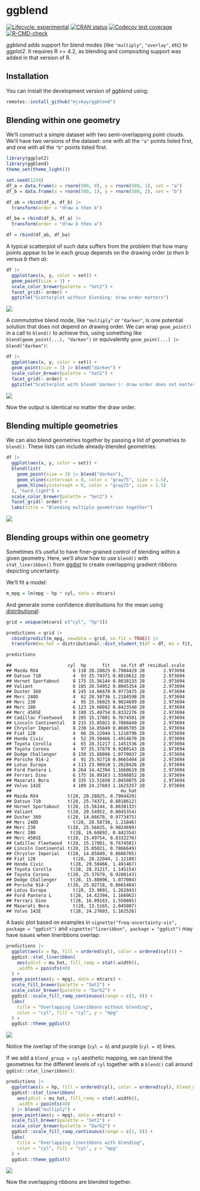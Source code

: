 
# ggblend

<!-- badges: start -->

[![Lifecycle:
experimental](https://img.shields.io/badge/lifecycle-experimental-orange.svg)](https://lifecycle.r-lib.org/articles/stages.html#experimental)
[![CRAN
status](https://www.r-pkg.org/badges/version/ggblend)](https://CRAN.R-project.org/package=ggblend)
[![Codecov test
coverage](https://codecov.io/gh/mjskay/ggblend/branch/main/graph/badge.svg)](https://app.codecov.io/gh/mjskay/ggblend?branch=main)
[![R-CMD-check](https://github.com/mjskay/ggblend/workflows/R-CMD-check/badge.svg)](https://github.com/mjskay/ggblend/actions)
<!-- badges: end -->

*ggblend* adds support for blend modes (like `"multiply"`, `"overlay"`,
etc) to *ggplot2*. It requires R \>= 4.2, as blending and compositing
support was added in that version of R.

## Installation

You can install the development version of *ggblend* using:

``` r
remotes::install_github("mjskay/ggblend")
```

## Blending within one geometry

We’ll construct a simple dataset with two semi-overlapping point clouds.
We’ll have two versions of the dataset: one with all the `"a"` points
listed first, and one with all the `"b"` points listed first.

``` r
library(ggplot2)
library(ggblend)
theme_set(theme_light())

set.seed(1234)
df_a = data.frame(x = rnorm(500, 0), y = rnorm(500, 1), set = "a")
df_b = data.frame(x = rnorm(500, 1), y = rnorm(500, 2), set = "b")

df_ab = rbind(df_a, df_b) |>
  transform(order = "draw a then b")

df_ba = rbind(df_b, df_a) |>
  transform(order = "draw b then a")

df = rbind(df_ab, df_ba)
```

A typical scatterplot of such data suffers from the problem that how
many points appear to be in each group depends on the drawing order (*a
then b* versus *b then a*):

``` r
df |>
  ggplot(aes(x, y, color = set)) +
  geom_point(size = 3) +
  scale_color_brewer(palette = "Set2") +
  facet_grid(~ order) +
  ggtitle("Scatterplot without blending: draw order matters")
```

![](man/figures/README-scatter_noblend-1.png)<!-- -->

A *commutative* blend mode, like `"multiply"` or `"darken"`, is one
potential solution that does not depend on drawing order. We can wrap
`geom_point()` in a call to `blend()` to achieve this, using something
like `blend(geom_point(...), "darken")` or equivalently
`geom_point(...) |> blend("darken")`:

``` r
df |>
  ggplot(aes(x, y, color = set)) +
  geom_point(size = 3) |> blend("darken") +
  scale_color_brewer(palette = "Set2") +
  facet_grid(~ order) +
  ggtitle("Scatterplot with blend('darken'): draw order does not matter")
```

![](man/figures/README-scatter_blend-1.png)<!-- -->

Now the output is identical no matter the draw order.

## Blending multiple geometries

We can also blend geometries together by passing a list of geometries to
`blend()`. These lists can include already-blended geometries:

``` r
df |>
  ggplot(aes(x, y, color = set)) +
  blend(list(
    geom_point(size = 3) |> blend("darken"),
    geom_vline(xintercept = 0, color = "gray75", size = 1.5),
    geom_hline(yintercept = 0, color = "gray75", size = 1.5)
  ), "hard.light") +
  scale_color_brewer(palette = "Set2") +
  facet_grid(~ order) +
  labs(title = "Blending multiple geometries together")
```

![](man/figures/README-scatter_blend_geom-1.png)<!-- -->

## Blending groups within one geometry

Sometimes it’s useful to have finer-grained control of blending within a
given geometry. Here, we’ll show how to use `blend()` with
`stat_lineribbon()` from [ggdist](https://mjskay.github.io/ggdist/) to
create overlapping gradient ribbons depicting uncertainty.

We’ll fit a model:

``` r
m_mpg = lm(mpg ~ hp * cyl, data = mtcars)
```

And generate some confidence distributions for the mean using
[distributional](https://pkg.mitchelloharawild.com/distributional/):

``` r
grid = unique(mtcars[ c("cyl", "hp")])

predictions = grid |>
  cbind(predict(m_mpg, newdata = grid, se.fit = TRUE)) |>
  transform(mu_hat = distributional::dist_student_t(df = df, mu = fit, sigma = se.fit))

predictions
```

    ##                     cyl  hp      fit    se.fit df residual.scale
    ## Mazda RX4             6 110 20.28825 0.7984429 28       2.973694
    ## Datsun 710            4  93 25.74371 0.8818612 28       2.973694
    ## Hornet Sportabout     8 175 15.56144 0.8638133 28       2.973694
    ## Valiant               6 105 20.54952 0.8045354 28       2.973694
    ## Duster 360            8 245 14.66678 0.9773475 28       2.973694
    ## Merc 240D             4  62 28.58736 1.2184598 28       2.973694
    ## Merc 230              4  95 25.56025 0.9024699 28       2.973694
    ## Merc 280              6 123 19.60892 0.8423540 28       2.973694
    ## Merc 450SE            8 180 15.49754 0.8332276 28       2.973694
    ## Cadillac Fleetwood    8 205 15.17801 0.7674501 28       2.973694
    ## Lincoln Continental   8 215 15.05021 0.7866649 28       2.973694
    ## Chrysler Imperial     8 230 14.85849 0.8606705 28       2.973694
    ## Fiat 128              4  66 28.22044 1.1218796 28       2.973694
    ## Honda Civic           4  52 29.50466 1.4914670 28       2.973694
    ## Toyota Corolla        4  65 28.31217 1.1451536 28       2.973694
    ## Toyota Corona         4  97 25.37679 0.9280143 28       2.973694
    ## Dodge Challenger      8 150 15.88096 1.0770037 28       2.973694
    ## Porsche 914-2         4  91 25.92718 0.8665404 28       2.973694
    ## Lotus Europa          4 113 23.90910 1.2628426 28       2.973694
    ## Ford Pantera L        8 264 14.42394 1.1660619 28       2.973694
    ## Ferrari Dino          6 175 16.89163 1.5508852 28       2.973694
    ## Maserati Bora         8 335 13.51650 2.0458075 28       2.973694
    ## Volvo 142E            4 109 24.27603 1.1625257 28       2.973694
    ##                                         mu_hat
    ## Mazda RX4           t(28, 20.28825, 0.7984429)
    ## Datsun 710          t(28, 25.74371, 0.8818612)
    ## Hornet Sportabout   t(28, 15.56144, 0.8638133)
    ## Valiant             t(28, 20.54952, 0.8045354)
    ## Duster 360          t(28, 14.66678, 0.9773475)
    ## Merc 240D             t(28, 28.58736, 1.21846)
    ## Merc 230            t(28, 25.56025, 0.9024699)
    ## Merc 280             t(28, 19.60892, 0.842354)
    ## Merc 450SE          t(28, 15.49754, 0.8332276)
    ## Cadillac Fleetwood  t(28, 15.17801, 0.7674501)
    ## Lincoln Continental t(28, 15.05021, 0.7866649)
    ## Chrysler Imperial   t(28, 14.85849, 0.8606705)
    ## Fiat 128              t(28, 28.22044, 1.12188)
    ## Honda Civic          t(28, 29.50466, 1.491467)
    ## Toyota Corolla       t(28, 28.31217, 1.145154)
    ## Toyota Corona       t(28, 25.37679, 0.9280143)
    ## Dodge Challenger     t(28, 15.88096, 1.077004)
    ## Porsche 914-2       t(28, 25.92718, 0.8665404)
    ## Lotus Europa          t(28, 23.9091, 1.262843)
    ## Ford Pantera L       t(28, 14.42394, 1.166062)
    ## Ferrari Dino         t(28, 16.89163, 1.550885)
    ## Maserati Bora         t(28, 13.5165, 2.045807)
    ## Volvo 142E           t(28, 24.27603, 1.162526)

A basic plot based on examples in
`vignette("freq-uncertainty-vis", package = "ggdist")` and
`vignette("lineribbon", package = "ggdist")` may have issues when
lineribbons overlap:

``` r
predictions |>
  ggplot(aes(x = hp, fill = ordered(cyl), color = ordered(cyl))) +
  ggdist::stat_lineribbon(
    aes(ydist = mu_hat, fill_ramp = stat(.width)),
    .width = ppoints(40)
  ) +
  geom_point(aes(y = mpg), data = mtcars) +
  scale_fill_brewer(palette = "Set2") +
  scale_color_brewer(palette = "Dark2") +
  ggdist::scale_fill_ramp_continuous(range = c(1, 0)) +
  labs(
    title = "Overlapping lineribbons without blending", 
    color = "cyl", fill = "cyl", y = "mpg"
  ) +
  ggdist::theme_ggdist()
```

![](man/figures/README-lineribbon_noblend-1.png)<!-- -->

Notice the overlap of the orange (`cyl = 6`) and purple (`cyl = 8`)
lines.

If we add a `blend_group = cyl` aesthetic mapping, we can blend the
geometries for the different levels of `cyl` together with a `blend()`
call around `ggdist::stat_lineribbon()`:

``` r
predictions |>
  ggplot(aes(x = hp, fill = ordered(cyl), color = ordered(cyl), blend_group = cyl)) +
  ggdist::stat_lineribbon(
    aes(ydist = mu_hat, fill_ramp = stat(.width)),
    .width = ppoints(40)
  ) |> blend("multiply") +
  geom_point(aes(y = mpg), data = mtcars) +
  scale_fill_brewer(palette = "Set2") +
  scale_color_brewer(palette = "Dark2") +
  ggdist::scale_fill_ramp_continuous(range = c(1, 0)) +
  labs(
    title = "Overlapping lineribbons with blending", 
    color = "cyl", fill = "cyl", y = "mpg"
  ) +
  ggdist::theme_ggdist()
```

![](man/figures/README-lineribbon_blend-1.png)<!-- -->

Now the overlapping ribbons are blended together.
